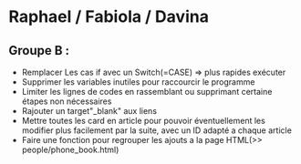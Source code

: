 # Raphael / Fabiola / Davina

## Groupe B :

  - Remplacer Les cas if avec un Switch(=CASE) => plus rapides exécuter
  - Supprimer les variables inutiles pour raccourcir le programme
  - Limiter les lignes de codes en rassemblant ou supprimant certaine étapes non nécessaires
  - Rajouter un target"_blank" aux liens
  - Mettre toutes les card en article pour pouvoir éventuellement les modifier plus facilement par la suite, avec un ID adapté a chaque article
  - Faire une fonction pour regrouper les ajouts a la page HTML(>> people/phone_book.html)


